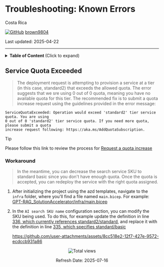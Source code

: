 # Troubleshooting: Known Errors 

Costa Rica

[![GitHub](https://img.shields.io/badge/--181717?logo=github&logoColor=ffffff)](https://github.com/)
[brown9804](https://github.com/brown9804)

Last updated: 2025-04-22

------------------------------------------

<details>
<summary><b>Table of Content </b> (Click to expand)</summary>

- [Service Quota Exceeded](#service-quota-exceeded)

</details>

## Service Quota Exceeded

> The  deployment request is attempting to provision a service at a tier (in this case, standard2) that exceeds the allowed quota. The error suggests that we sre using 0 out of 0 quota, meaning you have no available quota for this tier. The recommended fix is to submit a quota increase request using the guidelines provided in the error message:

```
ServiceQuotaExceeded: Operation would exceed 'standard2' tier service quota. You are using  
0 out of 0 'standard2' tier service quota. If you need more quota, please submit a quota  
increase request following: https://aka.ms/AddQuotaSubscription.
```

> [!TIP]
> Please follow this link to review the process for [Request a quota increase](https://learn.microsoft.com/en-us/azure/quotas/quickstart-increase-quota-portal#request-a-quota-increase)

### Workaround 

> In the meantime, you can decrease the search service SKU to standard basic since you don't have enough quota. Once the quota is accepted, you can redeploy the service with the right quota assigned.

1. After initializing the project using the azd templates, navigate to the `infra` folder, where you'll find a file named `main.bicep`. For example: [GPT-RAG_SolutionAccelerator/infra/main.bicep](./GPT-RAG_SolutionAccelerator/infra/main.bicep)
2. In the `AI search SKU name` configuration section, you can modify the SKU being used. To do this, for example update the definition in line [336, which currently references standard2/standard](https://github.com/MicrosoftCloudEssentials-LearningHub/RAG-ChatBot-Implementation/blob/main/GPT-RAG_SolutionAccelerator/infra/main.bicep#L386), and replace it with the definition in line [335, which specifies standard/basic](https://github.com/MicrosoftCloudEssentials-LearningHub/RAG-ChatBot-Implementation/blob/main/GPT-RAG_SolutionAccelerator/infra/main.bicep#L385)

    <https://github.com/user-attachments/assets/8cc518e2-12f7-427e-9572-ecdccb931a86>

<!-- START BADGE -->
<div align="center">
  <img src="https://img.shields.io/badge/Total%20views-988-limegreen" alt="Total views">
  <p>Refresh Date: 2025-07-16</p>
</div>
<!-- END BADGE -->
